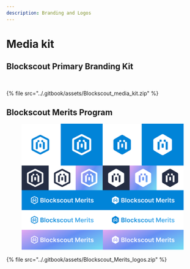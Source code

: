 ```yaml
---
description: Branding and Logos
---
```


# Media kit

## Blockscout Primary Branding Kit

<figure><img src="../.gitbook/assets/MediaKit.png" alt=""><figcaption></figcaption></figure>

{% file src="../.gitbook/assets/Blockscout_media_kit.zip" %}

## Blockscout Merits Program

<figure><img src="../.gitbook/assets/BS_Merits_Media_kit.png" alt=""><figcaption></figcaption></figure>

{% file src="../.gitbook/assets/Blockscout_Merits_logos.zip" %}

